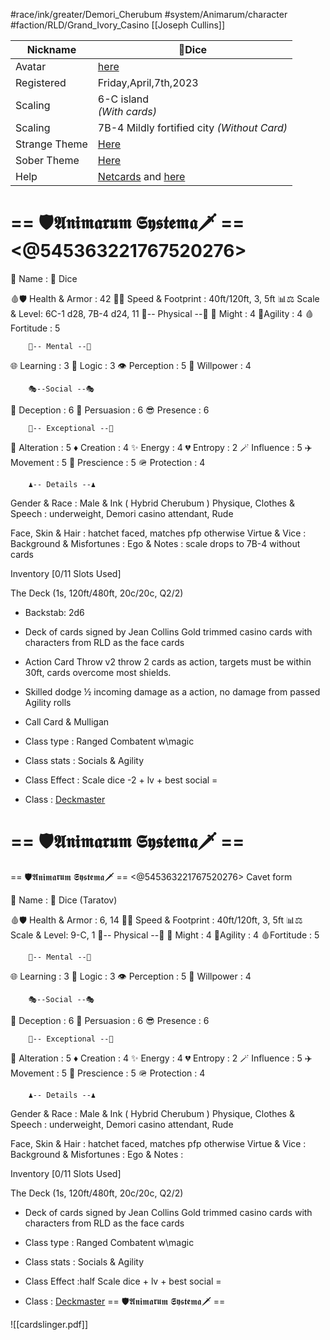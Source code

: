 
#race/ink/greater/Demori_Cherubum
#system/Animarum/character
#faction/RLD/Grand_Ivory_Casino 
[[Joseph Cullins]]

| Nickname      | 🎲Dice                                                                                                                                                   |
| ------------- | -------------------------------------------------------------------------------------------------------------------------------------------------------- |
| Avatar        | [here](https://cdn.discordapp.com/attachments/1057346025246957720/1093729151317454889/9C33-6BBD3ADownload2F064e2a7e8e69b7a096a09cea388666a2_Glitch3.jpg) |
| Registered    | Friday,April,7th,2023                                                                                                                                    |
| Scaling       | 6-C island <br>*(With cards)*                                                                                                                            |
| Scaling       | 7B-4 Mildly fortified city *(Without Card)*                                                                                                              |
| Strange Theme | [Here](https://music.youtube.com/watch?v=3aghe9dtq-w&feature=share)                                                                                      |
| Sober Theme   | [Here](https://music.youtube.com/watch?v=hcr5FREFt30&si=n56x9D5OLWnbQ6-o<br>)                                                                            |
| Help          | [Netcards](https://deck.of.cards/) and [here](https://discord.com/channels/684860373194899500/1081990639249543258/1159263950907650143)                   |


# == 🛡️𝕬𝖓𝖎𝖒𝖆𝖗𝖚𝖒 𝕾𝖞𝖘𝖙𝖊𝖒𝖆🗡️ == <@545363221767520276> 

👤 Name : 🎲 Dice

🩸🛡️ Health & Armor : 42
🚄👣 Speed & Footprint : 40ft/120ft, 3, 5ft
📊⚖️ Scale & Level: 6C-1 d28, 7B-4 d24, 11
        👤-- Physical --👤
💪 Might : 4
👋Agility : 4
🩸Fortitude : 5

        🧠-- Mental --🧠
🌐 Learning : 3
🧩 Logic : 3
👁️ Perception : 5
🔐 Willpower : 4

        🎭--Social --🎭
🥸 Deception : 6
🤨 Persuasion : 6
😎 Presence : 6

        🌟-- Exceptional --🌟
💱 Alteration : 5
♦️ Creation : 4
✨ Energy : 4
💔 Entropy : 2
🪄 Influence : 5
✈️ Movement : 5
🧿 Prescience : 5
🪖 Protection : 4

        ♟️-- Details --♟️
Gender & Race :  Male & Ink ( Hybrid  Cherubum )
Physique, Clothes & Speech : underweight, 
Demori casino attendant, Rude

Face, Skin & Hair : hatchet faced, matches pfp otherwise 
Virtue & Vice : 
Background & Misfortunes : 
Ego & Notes : scale drops to 7B-4 without cards

Inventory [0/11 Slots Used]

The Deck (1s, 120ft/480ft, 20c/20c, Q2/2)

- Backstab: 2d6

-  Deck of cards signed by Jean Collins
Gold trimmed casino cards with characters from RLD as the face cards

- Action Card Throw v2
throw 2 cards as action, targets must be within 30ft, cards overcome most shields.

- Skilled dodge
½ incoming damage as a action, no damage from passed Agility rolls

- Call Card & Mulligan 

- Class type : Ranged Combatent w\magic
- Class stats : Socials & Agility 
- Class Effect : Scale dice -2 + lv  + best social = 
- Class : [Deckmaster](https://www.dandwiki.com/wiki/Card_Slinger_(5e_Class))
# == 🛡️𝕬𝖓𝖎𝖒𝖆𝖗𝖚𝖒 𝕾𝖞𝖘𝖙𝖊𝖒𝖆🗡️ ==


== 🛡️𝕬𝖓𝖎𝖒𝖆𝖗𝖚𝖒 𝕾𝖞𝖘𝖙𝖊𝖒𝖆🗡️ == <@545363221767520276>  Cavet form 

👤 Name : 🎲 Dice (Taratov)

🩸🛡️ Health & Armor : 6, 14
🚄👣 Speed & Footprint : 40ft/120ft, 3, 5ft
📊⚖️ Scale & Level: 9-C, 1
        👤-- Physical --👤
💪 Might : 4
👋Agility : 4
🩸Fortitude : 5

        🧠-- Mental --🧠
🌐 Learning : 3
🧩 Logic : 3
👁️ Perception : 5
🔐 Willpower : 4

        🎭--Social --🎭
🥸 Deception : 6
🤨 Persuasion : 6
😎 Presence : 6

        🌟-- Exceptional --🌟
💱 Alteration : 5
♦️ Creation : 4
✨ Energy : 4
💔 Entropy : 2
🪄 Influence : 5
✈️ Movement : 5
🧿 Prescience : 5
🪖 Protection : 4

        ♟️-- Details --♟️
Gender & Race :  Male & Ink ( Hybrid  Cherubum )
Physique, Clothes & Speech : underweight, 
Demori casino attendant, Rude

Face, Skin & Hair : hatchet faced, matches pfp otherwise 
Virtue & Vice : 
Background & Misfortunes : 
Ego & Notes :

Inventory [0/11 Slots Used]

The Deck (1s, 120ft/480ft, 20c/20c, Q2/2)

-  Deck of cards signed by Jean Collins
Gold trimmed casino cards with characters from RLD as the face cards

- Class type : Ranged Combatent w\magic
- Class stats : Socials & Agility 
- Class Effect :half Scale dice + lv  + best social = 
- Class : [Deckmaster](https://www.dandwiki.com/wiki/Card_Slinger_(5e_Class))
 == 🛡️𝕬𝖓𝖎𝖒𝖆𝖗𝖚𝖒 𝕾𝖞𝖘𝖙𝖊𝖒𝖆🗡️ ==

![[cardslinger.pdf]]